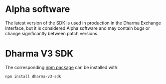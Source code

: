 # Alpha software

The latest version of the SDK is used in production in the Dharma Exchange Interface,
but it is considered Alpha software and may contain bugs or change significantly between patch versions.

# Dharma V3 SDK

The corresponding [npm package](https://www.npmjs.com/package/dharma-v3-sdk
) can be installed with:

```
npm install dharma-v3-sdk
```
